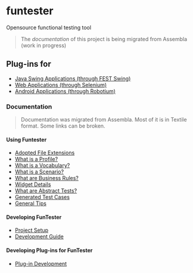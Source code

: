 # funtester
Opensource functional testing tool

> The *documentation* of this project is being migrated from Assembla (work in progress)

## Plug-ins for
* [Java Swing Applications (through FEST Swing)](https://github.com/funtester/funtester-plugin-fest)
* [Web Applications (through Selenium)](https://github.com/funtester/funtester-plugin-selenium)
* [Android Applications (through Robotium)](https://github.com/funtester/funtester-plugin-robotium)

### Documentation

> Documentation was migrated from Assembla. Most of it is in Textile format. Some links can be broken.

#### Using Funtester
* [Adopted File Extensions](https://github.com/funtester/funtester/blob/master/doc/FILE-EXTENSIONS.textile)
* [What is a Profile?](https://github.com/funtester/funtester/blob/master/doc/PROFILE.textile)
* [What is a Vocabulary?](https://github.com/funtester/funtester/blob/master/doc/VOCABULARY.textile)
* [What is a Scenario?](https://github.com/funtester/funtester/blob/master/doc/SCENARIO.textile)
* [What are Business Rules?](https://github.com/funtester/funtester/blob/master/doc/B-RULES.textile)
* [Widget Details](https://github.com/funtester/funtester/blob/master/doc/WIDGET-DET.textile)
* [What are Abstract Tests?](https://github.com/funtester/funtester/blob/master/doc/ABS-TEST.textile)
* [Generated Test Cases](https://github.com/funtester/funtester/blob/master/doc/GEN-TESTS.textile)
* [General Tips](https://github.com/funtester/funtester/blob/master/doc/TIPS.textile)

#### Developing FunTester
* [Project Setup](https://github.com/funtester/funtester/blob/master/doc/SETUP.textile)
* [Development Guide](https://github.com/funtester/funtester/blob/master/doc/DEVGUIDE.textile)

#### Developing Plug-ins for FunTester
* [Plug-in Development](https://github.com/funtester/funtester/blob/master/doc/PLUGIN-DEV.textile)

